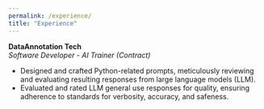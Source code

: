 ```yaml
---
permalink: /experience/
title: "Experience"
---
```


**DataAnnotation Tech**  
*Software Developer - AI Trainer (Contract)*
* Designed and crafted Python-related prompts, meticulously reviewing and evaluating resulting responses from large language models (LLM).
* Evaluated and rated LLM general use responses for quality, ensuring adherence to standards for verbosity, accuracy, and safeness.
